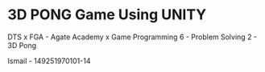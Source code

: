 # 3D PONG Game Using UNITY
DTS x FGA - Agate Academy x Game Programming 
6 - Problem Solving 2 - 3D Pong

Ismail - 149251970101-14
